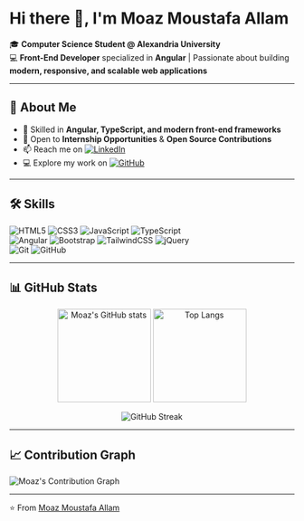 # Hi there 👋, I'm Moaz Moustafa Allam  

🎓 **Computer Science Student @ Alexandria University**  
💻 **Front-End Developer** specialized in **Angular** | Passionate about building **modern, responsive, and scalable web applications**  

---

## 🚀 About Me  
- 🌱 Skilled in **Angular, TypeScript, and modern front-end frameworks**  
- 💼 Open to **Internship Opportunities** & **Open Source Contributions**  
- 📫 Reach me on [![LinkedIn](https://img.shields.io/badge/LinkedIn-0077B5?style=flat&logo=linkedin&logoColor=white)](https://www.linkedin.com/in/moazallam/)  
- 💻 Explore my work on [![GitHub](https://img.shields.io/badge/GitHub-100000?style=flat&logo=github&logoColor=white)](https://github.com/moazallam1?tab=repositories)  

---

## 🛠️ Skills  

![HTML5](https://img.shields.io/badge/HTML5-E34F26?style=flat&logo=html5&logoColor=white)
![CSS3](https://img.shields.io/badge/CSS3-1572B6?style=flat&logo=css3&logoColor=white)
![JavaScript](https://img.shields.io/badge/JavaScript-F7DF1E?style=flat&logo=javascript&logoColor=black)
![TypeScript](https://img.shields.io/badge/TypeScript-007ACC?style=flat&logo=typescript&logoColor=white)  
![Angular](https://img.shields.io/badge/Angular-DD0031?style=flat&logo=angular&logoColor=white)
![Bootstrap](https://img.shields.io/badge/Bootstrap-7952B3?style=flat&logo=bootstrap&logoColor=white)
![TailwindCSS](https://img.shields.io/badge/Tailwind_CSS-38B2AC?style=flat&logo=tailwind-css&logoColor=white)
![jQuery](https://img.shields.io/badge/jQuery-0769AD?style=flat&logo=jquery&logoColor=white)  
![Git](https://img.shields.io/badge/Git-F05032?style=flat&logo=git&logoColor=white)
![GitHub](https://img.shields.io/badge/GitHub-181717?style=flat&logo=github&logoColor=white)  

---

## 📊 GitHub Stats  

<p align="center">
  <img src="https://github-readme-stats.vercel.app/api?username=moazallam1&show_icons=true&theme=tokyonight" alt="Moaz's GitHub stats" height="165"/>
  <img src="https://github-readme-stats.vercel.app/api/top-langs/?username=moazallam1&layout=compact&theme=tokyonight" alt="Top Langs" height="165"/>
</p>

<p align="center">
  <img src="https://github-readme-streak-stats.herokuapp.com/?user=moazallam1&theme=tokyonight&hide_border=true" alt="GitHub Streak"/>
</p>


---

## 📈 Contribution Graph  

![Moaz's Contribution Graph](https://github-readme-activity-graph.vercel.app/graph?username=moazallam1&theme=tokyo-night)  

---

⭐️ From [Moaz Moustafa Allam](https://github.com/moazallam1)  
